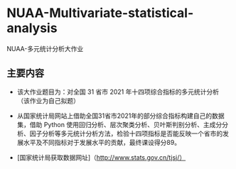 # NUAA-Multivariate-statistical-analysis
NUAA-多元统计分析大作业

## 主要内容

+ 该大作业题目为：对全国 31 省市 2021 年十四项综合指标的多元统计分析（该作业为自己拟题）

+ 从国家统计局网站上借助全国31省市2021年的部分综合指标构建自己的数据集，借助 Python 使用回归分析、层次聚类分析、贝叶斯判别分析、主成分分析、因子分析等多元统计分析方法，检验十四项指标是否能反映一个省市的发展水平及不同指标对于发展水平的贡献，最终课设得分89。

+ [国家统计局获取数据网址]（http://www.stats.gov.cn/tjsj/）
